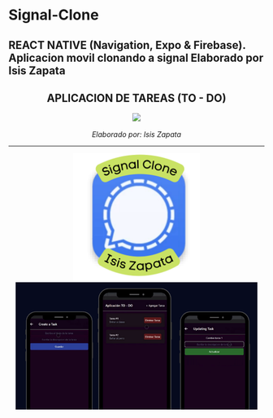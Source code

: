 # Signal-Clone
REACT NATIVE (Navigation, Expo &amp; Firebase). Aplicacion movil clonando a signal Elaborado por Isis Zapata
---------------------

<div align="center" >

## APLICACION DE TAREAS (TO - DO)


<img src="https://www.datocms-assets.com/45470/1631026680-logo-react-native.png" height="250px">

<i>Elaborado por: Isis Zapata</i>
</div>



---------------

<div align="center" >
<img src="https://github.com/isinicolle/Signal-Clone/blob/main/signal-clone-isis/assets/icon.png" height="250px">

<img src="https://github.com/isinicolle/isinicolle.github.io/blob/main/assets/img/Proyectos/proyecto-todoreactnative.png" height="250px" alt="Imagen del proyecto">

</div>


